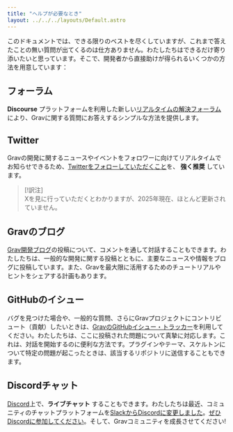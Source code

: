```yaml
---
title: "ヘルプが必要なとき"
layout: ../../../layouts/Default.astro
---
```


このドキュメントでは、できる限りのベストを尽くしていますが、これまで答えたことの無い質問が出てくるのは仕方ありません。わたしたちはできるだけ寄り添いたいと思っています。そこで、開発者から直接助けが得られるいくつかの方法を用意しています：

<h2 id="forum">フォーラム</h2>

**Discourse** プラットフォームを利用した新しい[リアルタイムの解決フォーラム](https://discourse.getgrav.org/)により、Gravに関する質問にお答えするシンプルな方法を提供します。

## Twitter

Gravの開発に関するニュースやイベントをフォロワーに向けてリアルタイムでお知らせできるため、[Twitterをフォローしていただくこと](https://twitter/getgrav)を、 **強く推奨** しています。

> [!訳注]  
> Xを見に行っていただくとわかりますが、2025年現在、ほとんど更新されていません。

<h2 id="grav-blog">Gravのブログ</h2>

[Grav開発ブログ](https://getgrav.org/blog)の投稿について、コメントを通して対話することもできます。わたしたちは、一般的な開発に関する投稿とともに、主要なニュースや情報をブログに投稿しています。また、Gravを最大限に活用するためのチュートリアルやヒントをシェアする計画もあります。

<h2 id="github-issues">GitHubのイシュー</h2>

バグを見つけた場合や、一般的な質問、さらにGravプロジェクトにコントリビュート（貢献）したいときは、[GravのGitHubイシュー・トラッカー](https://github.com/getgrav/grav/issues)を利用してください。わたしたちは、ここに投稿された問題について真摯に対応します。これは、対話を開始するのに便利な方法です。プラグインやテーマ、スケルトンについて特定の問題が起こったときは、該当するリポジトリに送信することもできます。

<h2 id="chat-on-discord">Discordチャット</h2>

[Discord](https://chat.getgrav.org)上で、**ライブチャット** することもできます。わたしたちは最近、コミュニティのチャットプラットフォームを[SlackからDiscordに変更しました](https://getgrav.org/blog/chat-moving-to-discord)。[ぜひDiscordに参加してください](https://chat.getgrav.org)。そして、Gravコミュニティを成長させてください!

